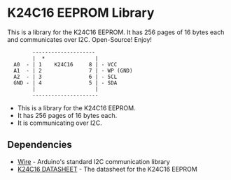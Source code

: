 # K24C16 EEPROM Library 

This is a library for the K24C16 EEPROM. It has 256 pages of 16 bytes each and communicates over I2C. Open-Source! Enjoy!

```
        --------------------
        |  *                |
  A0  - | 1    K24C16     8 | - VCC
  A1  - | 2               7 | - WP (GND)
  A2  - | 3               6 | - SCL
  GND - | 4               5 | - SDA
        |                   | 
        ---------------------

```

- This is a library for the K24C16 EEPROM. 
- It has 256 pages of 16 bytes each.
- It is communicating over I2C. 

## Dependencies
- [Wire](https://www.arduino.cc/en/Reference/Wire) - Arduino's standard I2C communication library
- [K24C16 DATASHEET](https://www.alldatasheet.com/datasheet-pdf/pdf/1131962/ETC1/K24C16.html) - The datasheet for the K24C16 EEPROM